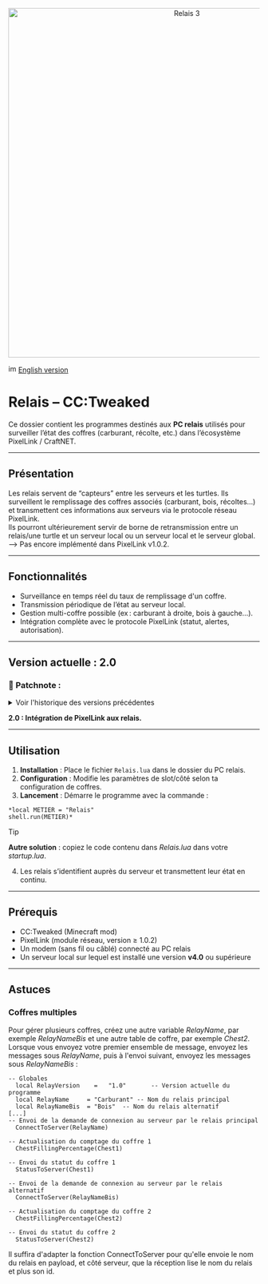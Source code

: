 <p align="center">    
<img width="700" height="700" alt="Relais 3" src=https://github.com/user-attachments/assets/ae20e0fc-c098-4fc4-9223-1f0db1444626>
</p>

<img width="16" height="16" alt="image" src="https://github.com/user-attachments/assets/a03063ab-5834-437d-846d-acc130d903ab" /> [English version](README_en.md)

# Relais – CC:Tweaked
Ce dossier contient les programmes destinés aux **PC relais** utilisés pour surveiller l’état des coffres (carburant, récolte, etc.) dans l’écosystème PixelLink / CraftNET.

---

## Présentation
Les relais servent de “capteurs” entre les serveurs et les turtles. Ils surveillent le remplissage des coffres associés (carburant, bois, récoltes…) et transmettent ces informations aux serveurs via le protocole réseau PixelLink.  
Ils pourront ultérieurement servir de borne de retransmission entre un relais/une turtle et un serveur local ou un serveur local et le serveur global. --> Pas encore implémenté dans PixelLink v1.0.2.  

---

## Fonctionnalités
- Surveillance en temps réel du taux de remplissage d'un coffre.
- Transmission périodique de l’état au serveur local.
- Gestion multi-coffre possible (ex : carburant à droite, bois à gauche…).
- Intégration complète avec le protocole PixelLink (statut, alertes, autorisation).

---

## Version actuelle : 2.0

### 📝 Patchnote :
<details>
  
<summary>Voir l'historique des versions précédentes</summary>

*1.0 : Version de base de des relais.*

</details>

**2.0 : Intégration de PixelLink aux relais.**

---

## Utilisation
1. **Installation** : Place le fichier `Relais.lua` dans le dossier du PC relais.
2. **Configuration** : Modifie les paramètres de slot/côté selon ta configuration de coffres.
3. **Lancement** : Démarre le programme avec la commande :
```
*local METIER = "Relais"
shell.run(METIER)*
```
> [!TIP]
> **Autre solution** : copiez le code contenu dans *Relais.lua* dans votre *startup.lua*.

4. Les relais s’identifient auprès du serveur et transmettent leur état en continu.

---

## Prérequis
- CC:Tweaked (Minecraft mod)
- PixelLink (module réseau, version ≥ 1.0.2)
- Un modem (sans fil ou câblé) connecté au PC relais
- Un serveur local sur lequel est installé une version **v4.0** ou supérieure

---

## Astuces
### Coffres multiples
Pour gérer plusieurs coffres, créez une autre variable *RelayName*, par exemple *RelayNameBis* et une autre table de coffre, par exemple *Chest2*.  
Lorsque vous envoyez votre premier ensemble de message, envoyez les messages sous *RelayName*, puis à l'envoi suivant, envoyez les messages sous *RelayNameBis* :

```
-- Globales
  local RelayVersion	=	"1.0"	    -- Version actuelle du programme
  local RelayName     =	"Carburant"	-- Nom du relais principal
  local RelayNameBis  =	"Bois"	-- Nom du relais alternatif
[...]
-- Envoi de la demande de connexion au serveur par le relais principal
  ConnectToServer(RelayName)  

-- Actualisation du comptage du coffre 1
  ChestFillingPercentage(Chest1)

-- Envoi du statut du coffre 1
  StatusToServer(Chest1)

-- Envoi de la demande de connexion au serveur par le relais alternatif
  ConnectToServer(RelayNameBis)  

-- Actualisation du comptage du coffre 2
  ChestFillingPercentage(Chest2)

-- Envoi du statut du coffre 2
  StatusToServer(Chest2)
```
Il suffira d'adapter la fonction ConnectToServer pour qu'elle envoie le nom du relais en payload, et côté serveur, que la réception lise le nom du relais et plus son id.
